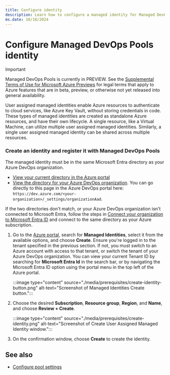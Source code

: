 ```yaml
---
title: Configure identity
description: Learn how to configure a managed identity for Managed DevOps Pools.
ms.date: 10/18/2024
---
```


# Configure Managed DevOps Pools identity

> [!IMPORTANT]
> Managed DevOps Pools is currently in PREVIEW.
> See the [Supplemental Terms of Use for Microsoft Azure Previews](https://azure.microsoft.com/support/legal/preview-supplemental-terms/) for legal terms that apply to Azure features that are in beta, preview, or otherwise not yet released into general availability.

User assigned managed identities enable Azure resources to authenticate to cloud services, like Azure Key Vault, without storing credentials in code. These types of managed identities are created as standalone Azure resources, and have their own lifecycle. A single resource, like a Virtual Machine, can utilize multiple user assigned managed identities. Similarly, a single user assigned managed identity can be shared across multiple resources.

### Create an identity and register it with Managed DevOps Pools

The managed identity must be in the same Microsoft Entra directory as your Azure DevOps organization.

* [View your current directory in the Azure portal](/azure/azure-portal/set-preferences#directories--subscriptions)
* [View the directory for your Azure DevOps organization](../organizations/accounts/connect-organization-to-azure-ad.md#connect-your-organization-to-microsoft-entra-id). You can go directly to this page in the Azure DevOps portal here: `https://dev.azure.com/<your-organization>/_settings/organizationAad`.

If the two directories don't match, or your Azure DevOps organization isn't connected to Microsoft Entra, follow the steps in [Connect your organization to Microsoft Entra ID](../organizations/accounts/connect-organization-to-azure-ad.md#connect-your-organization-to-microsoft-entra-id) and connect to the same directory as your Azure subscription.

1. Go to the [Azure portal](https://portal.azure.com), search for **Managed Identities**, select it from the available options, and choose **Create**. Ensure you're logged in to the tenant specified in the previous section. If not, you must switch to an Azure account with access to that tenant, or switch the tenant of your Azure DevOps organization. You can view your current Tenant ID by searching for **Microsoft Entra Id** in the search bar, or by navigating the Microsoft Entra ID option using the portal menu in the top left of the Azure portal.

   :::image type="content" source="./media/prerequisites/create-identity-button.png" alt-text="Screenshot of Managed Identities Create button.":::

1. Choose the desired **Subscription**, **Resource group**, **Region**, and **Name**, and choose **Review + Create**.

   :::image type="content" source="./media/prerequisites/create-identity.png" alt-text="Screenshot of Create User Assigned Managed Identity window.":::

1. On the confirmation window, choose **Create** to create the identity.

## See also

* [Configure pool settings](./configure-pool-settings.md)
